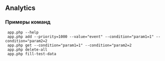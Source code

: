 ## Analytics

### Примеры команд
``` app.php --help```<br>
``` app.php add --priority=1000 --value="event" --condition="param1=1" --condition="param2=2```<br>
``` app.php get --condition="param1=1" --condition="param2=2```<br>
``` app.php delete-all```<br>
``` app.php fill-test-data```<br>